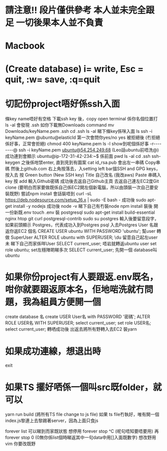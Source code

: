 # 請注意‼️ 段片僅供參考 本人並未完全跟足  一切後果本人並不負責
# Macbook 
# (Create database) i= write,  Esc = quit,  :w= save,  :q=quit
# 切記份project唔好係ssh入面

條key name唔好有空格
下載ssh key 後，copy
open terminal 
係你名個位置打
ls -al
會發現 .ssh 
如你下載無Downloads
command
mv Downloads/keyName.pem .ssh
cd .ssh
ls -al
睇下條key係咪入面
ls
ssh -i keyName.pem @ubuntu@elasticId
第一次會問你yes/no
yes
被拒絕後  (冇拒絕係好事，正常會拒絕)
chmod 400 keyName.pem
ls -l
show到呢個係好事 -r--------@
ssh -i keyName.pem ubuntu@54.254.249.68  (Leo話ubuntu前唔洗@)
成功連到會顯示
ubuntu@ip-172-31-42-234:~$ 係前面
pwd
ls -al
cd .ssh
ssh-keygen
之後係咁禁enter, 直到見到有圖案
cat id_rsa.pub
會出左一串碼
Copy串碼
然後上github.com
右上角按落去，入setting
left bar搵SSH and GPG keys，按入去
按 Green button (New SSH key)
Title 自己改名 (我改aws)
Paste 串碼入key
按 add
輸入Github密碼
成功後去返自己Github主頁
去返自己連左EC2度Git clone (要明白而家要做既係自己係EC2開左個新電腦，所以由頭裝一次自己要安裝既野)
嘗試npm install
會話裝唔到
curl -sL https://deb.nodesource.com/setup_16.x | sudo -E bash -
成功後
sudo apt-get install -y nodejs
成功後
node -v  睇下自己有冇裝node
npm install
裝後 開一份新既.env
touch .env
裝 postgresql
sudo apt-get install build-essential nginx htop git curl postgresql-contrib
sudo su postgres
輸入後要留意段字，如果前頭顯示 Postgres，代表成功入到Postgres
psql  入去Postgres
User 名跟返你返EC2 個名
CREATE USER ubuntu WITH PASSWORD 'ubuntu';
幫user 轉做 SuperUser
ALTER ROLE ubuntu with SUPERUSER;
\du  留意自己起左user未
睇下自己而家係咩User
SELECT current_user;
唔岩就轉返ubuntu user
set role ubuntu;
set左穩陣啲睇多次
SELECT current_user;
先開一個 database叫 ubuntu
# 如果你份project有人要跟返.env既名，咁你就要跟返原本名，佢地啱洗就冇問題，我為組員方便開一個
create database 名
create USER User名 with PASSWORD '密碼';
ALTER ROLE USER名 WITH SUPERUSER;
select current_user;
set role USER名;
select current_user;
轉哂成功後
出返去將所有野轉入去EC2
裝yarn
# 如果成功連線，想退出時
exit

# 如果TS 擺好哂係一個叫src既folder，就可以
yarn run build (將所有TS file change to js file)
如果 ts file冇執好，唯有開一個index.js黎連上去黎踢著server，因為上面只食js

forever list 可以睇到而家既狀態
想停用 forever stop ^C (呢句唔知要唔要用)
再forever stop 0 (0無你係list個時睇返其中一句data中用[]入面既數字)
想改野用 vim 你要改既野